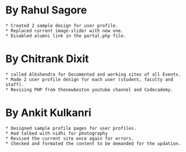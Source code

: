 By Rahul Sagore
===============

	* Created 2 sample design for user profile.
	* Replaced current image-slider with new one.
	* Disabled alumni link in the portal.php file.

By Chitrank Dixit
=================

	* called Alkshendra for Documented and working sites of all Events.
	* Made 2 user profile design for each user (student, faculty and staff).
	* Revising PHP from thenewboston youtube channel and Codecademy.

By Ankit Kulkanri
=================

	* Designed sample profile pages for user profiles.
	* Had talked with nidhi for photography
	* Revised the current site once again for errors.
	* Checked and formated the content to be demanded for the updation.